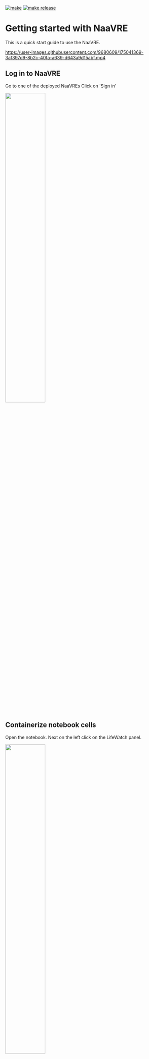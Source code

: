 [![make](https://github.com/QCDIS/NaaVRE/actions/workflows/make.yml/badge.svg)](https://github.com/QCDIS/NaaVRE/actions/workflows/make.yml)
[![make release](https://github.com/QCDIS/NaaVRE/actions/workflows/make-relese.yml/badge.svg)](https://github.com/QCDIS/NaaVRE/actions/workflows/make-relese.yml)
# Getting started with NaaVRE

This is a quick start guide to use the NaaVRE.

https://user-images.githubusercontent.com/9680609/175041369-3af397d9-8b2c-40fa-a639-d643a9d15abf.mp4


## Log in to NaaVRE

Go to one of the deployed NaaVREs
Click on 'Sign in'

<img src="https://user-images.githubusercontent.com/9680609/162737176-40a0f99c-914a-430e-9722-d09b9e564fb5.png" width="50%" height="50%">

## Containerize notebook cells 


Open the notebook. Next on the left click on the LifeWatch panel.

<img src="https://user-images.githubusercontent.com/9680609/162744335-eea6a0bd-14d5-4ed4-b678-c01e3b71188e.png" width="50%" height="50%">

Select a cell.

<img src="https://user-images.githubusercontent.com/9680609/162744821-fffaa346-2aa9-4e8f-9894-d54bc1928096.png" width="50%" height="50%">

On the 'Inputs and Outputs' of the Component containerizer select the types and base image as shown below. When all the types are added 
click 'CREATE'

<img src="https://user-images.githubusercontent.com/9680609/175019281-9f5ac9c7-15fb-49ac-a62c-ef121d2b4949.png" width="50%" height="50%">

You can repeat the same for all the notebook's cell.

----

## NOTE 

When you click 'CREATE' you may get the following warning:

<img src="https://user-images.githubusercontent.com/9680609/175019467-2ea32a3c-b8b3-4db8-9533-15a1146d264c.png" width="50%" height="50%">

 To solve this go delete the base image and selected it again. 

----


## Construct Workflow 

Go to 'File->New Launcher'. On the bottom section 'LifeWatch VRE' click on the 'Experiment Manager'.

<img src="https://user-images.githubusercontent.com/9680609/175019723-84b7abd6-b23d-4b4e-acd5-b2f085ad01ce.png" width="50%" height="50%">

Open the catalog with the exported cells.

<img src="https://user-images.githubusercontent.com/9680609/175020246-25367cb6-90ae-44b1-9b73-1c863f6001bf.png" width="50%" height="50%">

Select the cell you want to add in your workpiece and clik 'ADD TO WORKSPACE'

<img src="https://user-images.githubusercontent.com/9680609/175020686-1b25f571-62f9-46c8-88b5-a74697286af5.png" width="50%" height="50%">

By dragging and dropping the cells on the left, construct the workflow shown bellow. 

<img src="https://user-images.githubusercontent.com/9680609/175020879-2ee6a0d6-21f6-497d-9b5d-616e58de7730.png" width="50%" height="50%">


Click on 'EXPORT WORKFLOW' and go to the File Browser by selecting the icon on the top left. 

<img src="https://user-images.githubusercontent.com/9680609/175021742-93c6a411-d5f2-4646-a097-474ffae2edb5.png" width="50%" height="50%">

There you should see a file named 'workflow.yaml'. If you open it, it should look like this:

```yaml
apiVersion: argoproj.io/v1alpha1
kind: Workflow
metadata:
  generateName: workflow-test-
spec:
    entrypoint: workflow-test
    arguments:
      parameters:
      - name: param_max_filesize
        value: ''
      - name: param_laz_compression_factor
        value: ''
      - name: param_remote_path_ahn
        value: ''
      - name: param_password
        value: ''
      - name: param_hostname
        value: ''
      - name: param_login
        value: ''
      - name: param_remote_path_root
        value: ''
    templates:
    - name: workflow-test
      dag:
        tasks:
        - name: fetch-laz-files-6c966b7
          template: fetch-laz-files-6c966b7-tmp
          arguments:
            parameters:
            - {name: param_login, value: "{{workflow.parameters.param_login}}"}
            - {name: param_password, value: "{{workflow.parameters.param_password}}"}
            - {name: param_hostname, value: "{{workflow.parameters.param_hostname}}"}
            - {name: param_remote_path_ahn, value: "{{workflow.parameters.param_remote_path_ahn}}"}
        - name: splitter-4c8b03b
          dependencies: [ fetch-laz-files-6c966b7 ]
          template: splitter-4c8b03b-tmp
          arguments:
            parameters:
            - {name: laz_files_c8e452d, value: "{{tasks.fetch-laz-files-6c966b7.outputs.parameters.laz_files_c8e452d}}"}
        - name: split-big-files-482e36f
          dependencies: [ splitter-4c8b03b ]
          template: split-big-files-482e36f-tmp
          arguments:
            parameters:
            - {name: splitter_target_4c8b03b, value: "{{item}}"}
            - {name: param_max_filesize, value: "{{workflow.parameters.param_max_filesize}}"}
            - {name: param_laz_compression_factor, value: "{{workflow.parameters.param_laz_compression_factor}}"}
            - {name: param_remote_path_ahn, value: "{{workflow.parameters.param_remote_path_ahn}}"}
            - {name: param_password, value: "{{workflow.parameters.param_password}}"}
            - {name: param_hostname, value: "{{workflow.parameters.param_hostname}}"}
            - {name: param_login, value: "{{workflow.parameters.param_login}}"}
            - {name: param_remote_path_root, value: "{{workflow.parameters.param_remote_path_root}}"}
          withParam: "{{tasks.splitter-4c8b03b.outputs.parameters.splitter_target_4c8b03b}}"

    - name: fetch-laz-files-6c966b7-tmp
      outputs:
        parameters:
          - name: laz_files_c8e452d
            valueFrom:
              path: /tmp/laz_files_c8e452d.json
      container:
        image: "qcdis/fetch-laz-files"
        command: ["/bin/bash", "-c"]
        args:
          - source /venv/bin/activate; python fetch-laz-files.py
            --param_login "{{workflow.parameters.param_login}}"
            --param_password "{{workflow.parameters.param_password}}"
            --param_hostname "{{workflow.parameters.param_hostname}}"
            --param_remote_path_ahn "{{workflow.parameters.param_remote_path_ahn}}"
            --id "c8e452d";
    - name: splitter-4c8b03b-tmp
      inputs:
        parameters:
        - name: laz_files_c8e452d
      outputs:
        parameters:
          - name: splitter_target_4c8b03b
            valueFrom:
              path: /tmp/splitter_target_4c8b03b.json
      script:
        image: python:alpine3.9
        command: [python]
        source: |
          import json
          laz_files_c8e452d = {{inputs.parameters.laz_files_c8e452d}}
          f_out = open("/tmp/splitter_target_4c8b03b.json", "w")
          f_out.write(json.dumps(laz_files_c8e452d))
          f_out.close()
    - name: split-big-files-482e36f-tmp
      inputs:
        parameters:
        - name: splitter_target_4c8b03b
        - name: param_max_filesize
        - name: param_laz_compression_factor
        - name: param_remote_path_ahn
        - name: param_password
        - name: param_hostname
        - name: param_login
        - name: param_remote_path_root
      outputs:
        parameters:
          - name: split_laz_files_947f5fa
            valueFrom:
              path: /tmp/split_laz_files_947f5fa.json
      container:
        image: "qcdis/split-big-files"
        command: ["/bin/bash", "-c"]
        args:
          - source /venv/bin/activate; python split-big-files.py
            --laz "{{inputs.parameters.splitter_target_4c8b03b}}"
            --param_max_filesize "{{workflow.parameters.param_max_filesize}}"
            --param_laz_compression_factor "{{workflow.parameters.param_laz_compression_factor}}"
            --param_remote_path_ahn "{{workflow.parameters.param_remote_path_ahn}}"
            --param_password "{{workflow.parameters.param_password}}"
            --param_hostname "{{workflow.parameters.param_hostname}}"
            --param_login "{{workflow.parameters.param_login}}"
            --param_remote_path_root "{{workflow.parameters.param_remote_path_root}}"
            --id "947f5fa";
```

Download that file on your own machine. 

## Execute the workflow

Go to the Argo workflow engine and click on the workflow templates.

<img src="https://user-images.githubusercontent.com/9680609/162761426-7616a345-b1f3-48b3-b7d9-06eae7e1f75f.png" width="50%" height="50%">

Click on the 'CREATE NEW WORKFLOW TEMPLATE' and upload the workflow.yaml file and click '+CREATE'

<img src="https://user-images.githubusercontent.com/9680609/162762038-ca469845-57ec-4579-b6e9-2801f9557fa5.png" width="50%" height="50%">


Now click on '+ SUBMIT'

<img src="https://user-images.githubusercontent.com/9680609/162762394-e6839f7f-8e95-4775-9425-cdbbeaa28b3b.png" width="50%" height="50%">


Fill in the perimeters as shown below and the necessary webdav credentials and click '+ SUBMIT'

<img src="https://user-images.githubusercontent.com/9680609/175022341-793c574e-0841-421e-835f-c27216b3b8b9.png" width="50%" height="50%">

When the workflow completes its execution  it should look like this:

<img src="https://user-images.githubusercontent.com/9680609/175033417-44e16626-5a73-449a-88af-2cf21f0599e5.png" width="50%" height="50%">


# Development 


## Summary 

1. Create conda venv
2. Install requirements in conda 
3. Install nodejs dependencies
4. make build-frontend
5. make build-frontend && make install-ui && make link-ui
6. make install-backend 
7. jupyter lab build
8. Restart jupyter jupyter lab --debug  

## Create conda venv

Install Requirements: 

Install Anaconda from these instructions: https://linuxize.com/post/how-to-install-anaconda-on-ubuntu-20-04/

Close the terminal and start a new one to activate conda.

Create and activate conda environment:
```shell
conda env update -f environment.yml
```

Clone project:
```shell
git clone https://github.com/QCDIS/NaaVRE.git
```

Create and checkout branch:
```shell
cd NaaVRE
git branch <BRANCH_NAME>
git checkout <BRANCH_NAME>
```

Go to the project folder and run make :

Build the backend and frontend:
```shell
make install-backend && make build-frontend && make install-ui && make link-ui
```

Build the extension  and start a jupyterlab instance:
```shell
source export_VARS && jupyter lab build && cp -r ~/workspace/NaaVRE/docker/repo_utils/ /tmp/ && ~/workspace/NaaVRE/docker/init_script.sh && jupyter lab --debug --watch --NotebookApp.token='' --NotebookApp.ip='0.0.0.0' --NotebookApp.allow_origin='*'
```

Build wheel file for release:
```shell
make release
```

## Troubleshooting

When running make install-backend, if the following error occurs:

```python
Traceback (most recent call last):
  File "setup.py", line 2, in <module>
    from pathlib import Path
ImportError: No module named pathlib
make: *** [build-backend] Error 1
```


Removed Anaconda entirely from the machine (MacOS), and do a full reinstall as follows:

```shell
brew install anaconda
export PATH="/usr/local/anaconda3/bin:$PATH"
```

Next, sett up the Anaconda environment:
    
```shell    
conda create -n jupyterlab  python=3.9 
conda activate jupyterlab
```


## Docker 

```commandline
docker run -it -p 8888:8888 --env-file ~/Downloads/notbooks/VARS qcdis/n-a-a-vre-laserfarm /tmp/init_script.sh && jupyter lab --debug --watch --NotebookApp.token='' --NotebookApp.ip='0.0.0.0' --NotebookApp.allow_origin='*'
```


## Cypress 

```commandline  
docker run -it -v $PWD:/e2e -w /e2e cypress/included:12.9.0
```